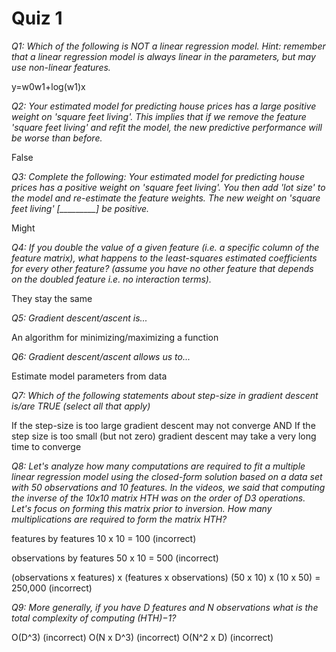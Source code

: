 # Quiz 1

*Q1: Which of the following is NOT a linear regression model. Hint: remember that a linear regression model is always linear in the parameters, but may use non-linear features.*

y=w0w1+log(w1)x

*Q2: Your estimated model for predicting house prices has a large positive weight on 'square feet living'. This implies that if we remove the feature 'square feet living' and refit the model, the new predictive performance will be worse than before.*

False

*Q3: Complete the following: Your estimated model for predicting house prices has a positive weight on 'square feet living'. You then add 'lot size' to the model and re-estimate the feature weights. The new weight on 'square feet living' [_________] be positive.*

Might

*Q4: If you double the value of a given feature (i.e. a specific column of the feature matrix), what happens to the least-squares estimated coefficients for every other feature? (assume you have no other feature that depends on the doubled feature i.e. no interaction terms).*

They stay the same

*Q5: Gradient descent/ascent is...*

An algorithm for minimizing/maximizing a function

*Q6: Gradient descent/ascent allows us to...*

Estimate model parameters from data

*Q7: Which of the following statements about step-size in gradient descent is/are TRUE (select all that apply)*

If the step-size is too large gradient descent may not converge AND If the step size is too small (but not zero) gradient descent may take a very long time to converge

*Q8: Let's analyze how many computations are required to fit a multiple linear regression model using the closed-form solution based on a data set with 50 observations and 10 features. In the videos, we said that computing the inverse of the 10x10 matrix HTH was on the order of D3 operations. Let's focus on forming this matrix prior to inversion. How many multiplications are required to form the matrix HTH?*

features by features
10 x 10 = 100 (incorrect)

observations by features
50 x 10 = 500 (incorrect)

(observations x features) x (features x observations)
(50 x 10) x (10 x 50) = 250,000 (incorrect)

*Q9: More generally, if you have D features and N observations what is the total complexity of computing (HTH)−1?*

O(D^3) (incorrect)
O(N x D^3) (incorrect)
O(N^2 x D) (incorrect)